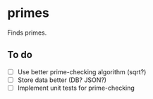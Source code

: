 # primes

Finds primes.

## To do
- [ ] Use better prime-checking algorithm (sqrt?)
- [ ] Store data better (DB? JSON?)
- [ ] Implement unit tests for prime-checking
